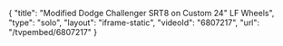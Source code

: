 {
    "title": "Modified Dodge Challenger SRT8 on Custom 24\" LF Wheels",
    "type": "solo",
    "layout": "iframe-static",
    "videoId": "6807217",
    "url": "\/tvpembed\/6807217"
}